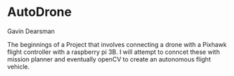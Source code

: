 # AutoDrone
Gavin Dearsman

The beginnings of a Project that involves connecting a drone with a Pixhawk flight controller with a raspberry pi 3B. I will attempt to conncet these with mission planner
and eventually openCV to create an autonomous flight vehicle.
